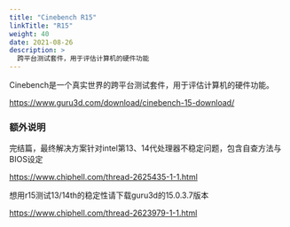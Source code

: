 ```yaml
---
title: "Cinebench R15"
linkTitle: "R15"
weight: 40
date: 2021-08-26
description: >
  跨平台测试套件，用于评估计算机的硬件功能
---
```


Cinebench是一个真实世界的跨平台测试套件，用于评估计算机的硬件功能。

https://www.guru3d.com/download/cinebench-15-download/

### 额外说明


完结篇，最终解决方案针对intel第13、14代处理器不稳定问题，包含自查方法与BIOS设定

https://www.chiphell.com/thread-2625435-1-1.html

想用r15测试13/14th的稳定性请下载guru3d的15.0.3.7版本

https://www.chiphell.com/thread-2623979-1-1.html
